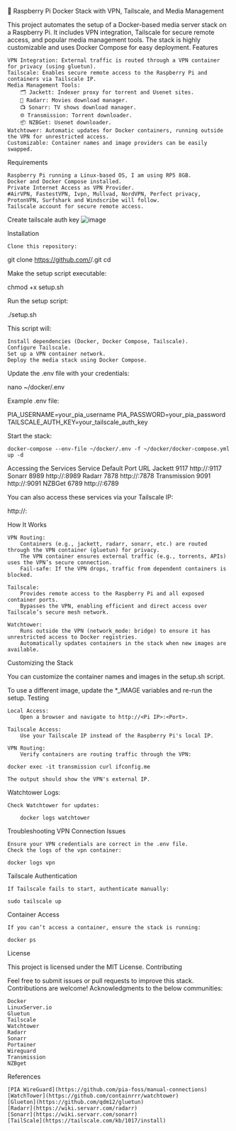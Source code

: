 🐳 Raspberry Pi Docker Stack with VPN, Tailscale, and Media Management

This project automates the setup of a Docker-based media server stack on a Raspberry Pi. It includes VPN integration, Tailscale for secure remote access, and popular media management tools. The stack is highly customizable and uses Docker Compose for easy deployment.
Features

    VPN Integration: External traffic is routed through a VPN container for privacy (using gluetun).
    Tailscale: Enables secure remote access to the Raspberry Pi and containers via Tailscale IP.
    Media Management Tools:
        🗂️ Jackett: Indexer proxy for torrent and Usenet sites.
        🎥 Radarr: Movies download manager.
        📺 Sonarr: TV shows download manager.
        🌐 Transmission: Torrent downloader.
        📦 NZBGet: Usenet downloader.
    Watchtower: Automatic updates for Docker containers, running outside the VPN for unrestricted access.
    Customizable: Container names and image providers can be easily swapped.

Requirements

    Raspberry Pi running a Linux-based OS, I am using RP5 8GB.
    Docker and Docker Compose installed.
    Private Internet Access as VPN Provider.
    #AirVPN, FastestVPN, Ivpn, Mullvad, NordVPN, Perfect privacy, ProtonVPN, Surfshark and Windscribe will follow.
    Tailscale account for secure remote access.


Create tailscale auth key
![image](https://github.com/user-attachments/assets/e4d496f7-0368-4870-88b7-c6222378be4e)



Installation

    Clone this repository:

git clone https://github.com/<your-username>/<repo-name>.git
cd <repo-name>

Make the setup script executable:

chmod +x setup.sh

Run the setup script:

./setup.sh

This script will:

    Install dependencies (Docker, Docker Compose, Tailscale).
    Configure Tailscale.
    Set up a VPN container network.
    Deploy the media stack using Docker Compose.

Update the .env file with your credentials:

nano ~/docker/.env

Example .env file:

PIA_USERNAME=your_pia_username
PIA_PASSWORD=your_pia_password
TAILSCALE_AUTH_KEY=your_tailscale_auth_key

Start the stack:

    docker-compose --env-file ~/docker/.env -f ~/docker/docker-compose.yml up -d

Accessing the Services
Service	Default Port	URL
Jackett	9117	http://<Pi IP>:9117
Sonarr	8989	http://<Pi IP>:8989
Radarr	7878	http://<Pi IP>:7878
Transmission	9091	http://<Pi IP>:9091
NZBGet	6789	http://<Pi IP>:6789

You can also access these services via your Tailscale IP:

http://<Tailscale IP>:<Port>

How It Works

    VPN Routing:
        Containers (e.g., jackett, radarr, sonarr, etc.) are routed through the VPN container (gluetun) for privacy.
        The VPN container ensures external traffic (e.g., torrents, APIs) uses the VPN’s secure connection.
        Fail-safe: If the VPN drops, traffic from dependent containers is blocked.

    Tailscale:
        Provides remote access to the Raspberry Pi and all exposed container ports.
        Bypasses the VPN, enabling efficient and direct access over Tailscale’s secure mesh network.

    Watchtower:
        Runs outside the VPN (network_mode: bridge) to ensure it has unrestricted access to Docker registries.
        Automatically updates containers in the stack when new images are available.

Customizing the Stack

You can customize the container names and images in the setup.sh script.

To use a different image, update the *_IMAGE variables and re-run the setup.
Testing

    Local Access:
        Open a browser and navigate to http://<Pi IP>:<Port>.

    Tailscale Access:
        Use your Tailscale IP instead of the Raspberry Pi's local IP.

    VPN Routing:
        Verify containers are routing traffic through the VPN:

    docker exec -it transmission curl ifconfig.me

    The output should show the VPN's external IP.

Watchtower Logs:

    Check Watchtower for updates:

        docker logs watchtower

Troubleshooting
VPN Connection Issues

    Ensure your VPN credentials are correct in the .env file.
    Check the logs of the vpn container:

    docker logs vpn

Tailscale Authentication

    If Tailscale fails to start, authenticate manually:

    sudo tailscale up

Container Access

    If you can’t access a container, ensure the stack is running:

    docker ps

License

This project is licensed under the MIT License.
Contributing

Feel free to submit issues or pull requests to improve this stack. Contributions are welcome!
Acknowledgments to the below communities:

    Docker
    LinuxServer.io
    Gluetun
    Tailscale
    Watchtower
    Radarr
    Sonarr
    Portainer
    Wireguard
    Transmission
    NZBget

References

    [PIA WireGuard](https://github.com/pia-foss/manual-connections)
    [WatchTower](https://github.com/containrrr/watchtower)
    [Glueton](https://github.com/qdm12/gluetun)
    [Radarr](https://wiki.servarr.com/radarr)
    [Sonarr](https://wiki.servarr.com/sonarr)
    [TailScale](https://tailscale.com/kb/1017/install)
